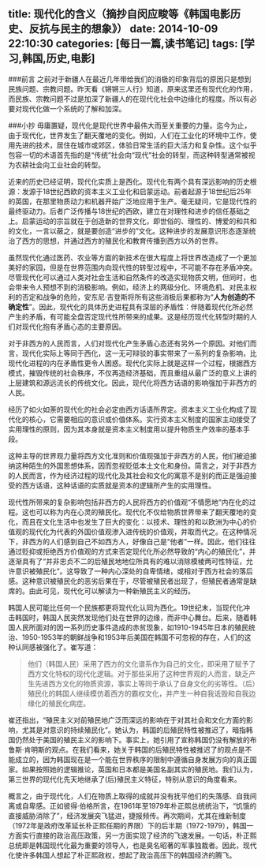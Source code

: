 title: 现代化的含义（摘抄自闵应畯等《韩国电影历史、反抗与民主的想象》）
date: 2014-10-09 22:10:30
categories: [每日一篇,读书笔记]
tags: [学习,韩国,历史,电影]
---
###前言
之前对于新疆人在最近几年带给我们的消极的印象背后的原因只是想到民族问题、宗教问题。昨天看《锵锵三人行》知道，原来这里还有现代化的作用，而民族、宗教问题不过是加深了新疆人的在现代化社会中边缘化的程度。所以有必要对现代化做一个系统的了解和加深。
<!--more-->
###小抄
毋庸置疑，现代化是现代世界中最伟大而至关重要的力量。迄今为止，由于现代化，世界发生了翻天覆地的变化。例如，人们在工业化的环境中工作，使用先进的技术，居住在城市或郊区，体验日常生活的巨大活力和复杂性。这个似乎包容一切的术语首先指的是“传统”社会向“现代”社会的转型，而这种转型通常被视为农耕社会向工业社会的转型。

近来的历史已经证明，现代化实质上是西化。现代化有两个具有深远影响的历史根源：发源于18世纪西欧的资本主义工业化和启蒙运动。前者起源于18世纪后25年的英国，在那里物质动力和机器开始广泛地应用于生产。毫无疑问，它是现代性的最终驱动力。后者广泛传播与18世纪的西欧，建立在对理性和进步的信任基础之上。启蒙运动的宗旨就在于创造新的世界文化，即世俗的、理性的、博爱的和共和的文化，一言以蔽之，就是要创造“进步的”文化。这种进步的发展意识形态逐渐统治了西方的思想，并通过西方的殖民化和教育传播到西方以外的世界。

虽然现代化通过医药、农业等方面的新技术在很大程度上将世界改造成了一个更加美好的家园，但是在世界范围内向现代性的转型过程中，不可能不存在矛盾冲突。尽管现代化可以通过人类对社会生活和自然条件的改造实现物质文明，但同时，也会带来令人预想不到的消极影响。例如，经济上的两级分化、环境危机、对民主权利的否定和战争的危险，安东尼·吉登斯将所有这些消极后果都称为“**人为创造的不确定性**”。因此，现代化的具体历史进程具有深层的矛盾性：伴随着现代化所必然产生的矛盾，有可能全盘否定现代性所带来的成果。这是经历现代化转型时期的人们对现代化抱有矛盾心态的主要原因。

对于非西方的人民而言，人们对现代化产生矛盾心态还有另外一个原因。对他们而言，现代化实际上等同于西化，这一无可辩驳的事实带来了一系列的复杂影响，比现代化进程的内在矛盾性更令人困惑。现代化实际上就是这样一个过程，根据西方模式，摧毁传统的社会秩序，不仅再造经济基础，而且重组从最广泛的意义上讲的上层建筑和源远流长的传统文化。因此，现代化将西方话语的影响强加于非西方的人民。

经历了如火如荼的现代化的社会必定由西方话语所界定。资本主义工业化构成了现代化的核心，它需要相应的意识或价值体系。实行资本主义制度的国家主动接受了实用理性的原则，因为其本身就是资本主义制度用以提升物质生产效率的基本手段。

这种主导的世界观力量将西方文化准则和价值观强加于非西方的人民，他们被迫接纳这种陌生的外国思想体系，因而忽视贬低本土文化和身份。简言之，对于非西方的人民而言，作为经济过程的现代化及其社会和文化的寓意不是别的而正是强迫接受的西方话语，这种话语的实质就是资本的逻辑所产生的实用理性。

现代性所带来的复杂影响包括非西方的人民将西方的价值观“不情愿地”内在化的过程。这也可以称为内在心灵的殖民化。现代化不仅给物质世界带来了翻天覆地的变化，而且在文化生活中也发生了巨大的变化：以技术、理性的和以欧洲为中心的价值观的现代化为代表的外国价值观渗入进传统的价值观，并取而代之。在这种情况下，非西方的人们感到自己不如西方人，好像自己是“他者”一样。因此，他们往往通过贬抑或拒绝西方价值观的方式来否定现代化所必然导致的“内心的殖民化”，并逐渐具有了“并非忠贞不二的后殖民地地位所具有的难以消除模棱两可性特征，允许意识被殖民化”。这导致了一种内心深处的自卑情绪，或相对于西方社会的落后感。这种意识被殖民化的恶劣后果在于，尽管被殖民者出现了，但殖民者通常是缺席的。由此可见，现代化可以解读为一种新殖民主义的经历。

韩国人民可能比任何一个民族都更将现代化认同为西化。19世纪末，当现代化冲击韩国时，韩国人民突然发现他们处在世界的边缘，而非中心舞台。后来，随着韩国人民所面对的因一系列历史事件造成的赤贫现象，如1910-1945年日本的殖民统治、1950-1953年的朝鲜战争和1953年后美国在韩国不可忽视的存在，人们的这种认同感被强化了。崔写道：
> 他们（韩国人民）采用了西方的文化谱系作为自己的文化，即采用了赋予了西方文化特权的现代化逻辑。对于那些采用了这种世界观的人而言，缺乏产生先进西方文化的物质资源，事实上等同于承认了自身文化的劣等性。（后）殖民化的韩国人继续模仿着西方的霸权文化，并产生一种自我诋毁和自我边缘化的殖民化病症。

崔还指出，“殖民主义对前殖民地广泛而深远的影响在于对其社会和文化方面的影响，尤其是对意识的持续殖民化”。她认为，韩国的后殖民特性被推迟了，暗指韩国仍然处于美国的殖民主义的影响下。事实上，她引用了宣称韩国仍没有解放的布鲁斯·肯明斯的观点。在我们看来，她关于韩国的后殖民特性被推迟了的观点是不能成立的，因为韩国现在是一个能在世界秩序的限制中遵循自身发展方向的真正国家。如果按照她的逻辑推论，英国和日本都是美国名副其实的殖民地。我们认为，第三世界的现代化先天地继承了(后)殖民主义特征，特别从意识的角度看来。

概言之，由于现代化，人们在物质上取得的成就并没有抚平他们的失落感、自我间离或自卑感。正如彼得·伯格所言，在1961年至1979年朴正熙总统统治下，“饥饿的直接威胁消除了”，经济发展突飞猛进，捷报频传。再次期间，尤其在维新制度（1972年是政府改革延长朴正熙任期的界限）下的后半期（1972-1979），韩国一方面实行直接的政治高压政策，另一方面实现了经济的飞速发展。一句话，朴正熙总统即是韩国现代化最为重要的领导人，也是臭名昭著的军事独裁者。因此，现代化使许多韩国人想起了朴正熙政权，想起了政治高压下的韩国经济的腾飞。













